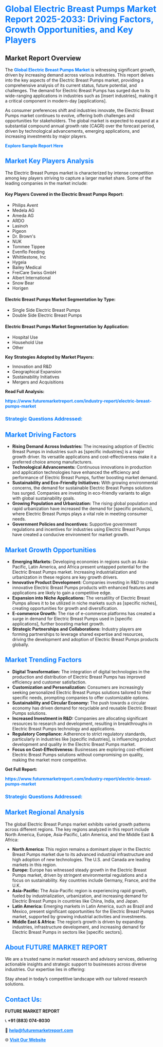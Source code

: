 <h1 style="color: #007BFF;">Global Electric Breast Pumps Market Report 2025-2033: Driving Factors, Growth Opportunities, and Key Players</h1>

<section id="overview">
<h2>Market Report Overview</h2>
<p>The <a href="https://www.futuremarketreport.com/industry-report/electric-breast-pumps-market" style="color: #007BFF; text-decoration: none;"><strong>Global Electric Breast Pumps Market</strong></a> is witnessing significant growth, driven by increasing demand across various industries. This report delves into the key aspects of the Electric Breast Pumps market, providing a comprehensive analysis of its current status, future potential, and challenges. The demand for Electric Breast Pumps has surged due to its wide-ranging applications in industries such as [insert industries], making it a critical component in modern-day [applications].</p>
<p>As consumer preferences shift and industries innovate, the Electric Breast Pumps market continues to evolve, offering both challenges and opportunities for stakeholders. The global market is expected to expand at a substantial compound annual growth rate (CAGR) over the forecast period, driven by technological advancements, emerging applications, and increasing investments by major players.</p>
</section>

<section id="overview">
<p><a href="https://www.futuremarketreport.com/request-sample/reportId=102787" style="color: #007BFF; text-decoration: none;"><strong>Explore Sample Report Here</strong></a></p>
</section>

<section id="key-players">
<h2 style="color: #007BFF;">Market Key Players Analysis</h2>
<p>The Electric Breast Pumps market is characterized by intense competition among key players striving to capture a larger market share. Some of the leading companies in the market include:</p>
<h4>Key Players Covered in the Electric Breast Pumps Report:</h4>
<ul><li>Philips Avent</li><li>Medela AG</li><li>Ameda AG</li><li>ARDO</li><li>Lasinoh</li><li>Pigeon</li><li>Dr. Brown&#039;s</li><li>NUK</li><li>Tommee Tippee</li><li>Evenflo Feeding</li><li>Whittlestone, Inc</li><li>Hygeia</li><li>Bailey Medical</li><li>FreiCare Swiss GmbH</li><li>Albert International</li><li>Snow Bear</li><li>Horigen</li></ul>
<h4>Electric Breast Pumps Market Segmentation by Type:</h4>
<ul><li>Single Side Electric Breast Pumps</li><li>Double Side Electric Breast Pumps</li></ul>

<h4>Electric Breast Pumps Market Segmentation by Application:</h4>
<ul><li>Hospital Use</li><li>Household Use</li><li>Other</li></ul>
<p><strong>Key Strategies Adopted by Market Players:</strong></p>
<ul>
<li>Innovation and R&D</li>
<li>Geographical Expansion</li>
<li>Sustainability Initiatives</li>
<li>Mergers and Acquisitions</li>
</ul>
</section>

<section>
<p><strong>Read Full Analysis: </strong></p><a href="https://www.futuremarketreport.com/industry-report/electric-breast-pumps-market" style="color: #007BFF; text-decoration: none;"><strong>https://www.futuremarketreport.com/industry-report/electric-breast-pumps-market</strong></a>
<h3 style="color: #007BFF;">Strategic Questions Addressed:</h3>
</section>

<section id="driving-factors">
<h2 style="color: #007BFF;">Market Driving Factors</h2>
<ul>
<li><strong>Rising Demand Across Industries:</strong> The increasing adoption of Electric Breast Pumps in industries such as [specific industries] is a major growth driver. Its versatile applications and cost-effectiveness make it a preferred choice among manufacturers.</li>
<li><strong>Technological Advancements:</strong> Continuous innovations in production and application technologies have enhanced the efficiency and performance of Electric Breast Pumps, further boosting market demand.</li>
<li><strong>Sustainability and Eco-Friendly Initiatives:</strong> With growing environmental concerns, the demand for sustainable Electric Breast Pumps solutions has surged. Companies are investing in eco-friendly variants to align with global sustainability goals.</li>
<li><strong>Growing Population and Urbanization:</strong> The rising global population and rapid urbanization have increased the demand for [specific products], where Electric Breast Pumps plays a vital role in meeting consumer needs.</li>
<li><strong>Government Policies and Incentives:</strong> Supportive government regulations and incentives for industries using Electric Breast Pumps have created a conducive environment for market growth.</li>
</ul>
</section>

<section id="growth-opportunities">
<h2 style="color: #007BFF;">Market Growth Opportunities</h2>
<ul>
<li><strong>Emerging Markets:</strong> Developing economies in regions such as Asia-Pacific, Latin America, and Africa present untapped potential for the Electric Breast Pumps market. Increasing industrialization and urbanization in these regions are key growth drivers.</li>
<li><strong>Innovative Product Development:</strong> Companies investing in R&D to create innovative Electric Breast Pumps products with enhanced features and applications are likely to gain a competitive edge.</li>
<li><strong>Expansion into Niche Applications:</strong> The versatility of Electric Breast Pumps allows it to be utilized in niche markets such as [specific niches], creating opportunities for growth and diversification.</li>
<li><strong>E-commerce Growth:</strong> The rise of e-commerce platforms has created a surge in demand for Electric Breast Pumps used in [specific applications], further boosting market growth.</li>
<li><strong>Strategic Partnerships and Collaborations:</strong> Industry players are forming partnerships to leverage shared expertise and resources, driving the development and adoption of Electric Breast Pumps products globally.</li>
</ul>
</section>

<section id="trending-factors">
<h2 style="color: #007BFF;">Market Trending Factors</h2>
<ul>
<li><strong>Digital Transformation:</strong> The integration of digital technologies in the production and distribution of Electric Breast Pumps has improved efficiency and customer satisfaction.</li>
<li><strong>Customization and Personalization:</strong> Consumers are increasingly seeking personalized Electric Breast Pumps solutions tailored to their specific needs, prompting companies to offer customizable options.</li>
<li><strong>Sustainability and Circular Economy:</strong> The push towards a circular economy has driven demand for recyclable and reusable Electric Breast Pumps solutions.</li>
<li><strong>Increased Investment in R&D:</strong> Companies are allocating significant resources to research and development, resulting in breakthroughs in Electric Breast Pumps technology and applications.</li>
<li><strong>Regulatory Compliance:</strong> Adherence to strict regulatory standards, particularly in industries like [specific industries], is influencing product development and quality in the Electric Breast Pumps market.</li>
<li><strong>Focus on Cost-Effectiveness:</strong> Businesses are exploring cost-efficient Electric Breast Pumps solutions without compromising on quality, making the market more competitive.</li>
</ul>
</section>

<section>
<p><strong>Get Full Report: </strong></p><a href="https://www.futuremarketreport.com/industry-report/electric-breast-pumps-market" style="color: #007BFF; text-decoration: none;"><strong>https://www.futuremarketreport.com/industry-report/electric-breast-pumps-market</strong></a>
<h3 style="color: #007BFF;">Strategic Questions Addressed:</h3>
</section>


<section id="regional-analysis">
<h2 style="color: #007BFF;">Market Regional Analysis</h2>
<p>The global Electric Breast Pumps market exhibits varied growth patterns across different regions. The key regions analyzed in this report include North America, Europe, Asia-Pacific, Latin America, and the Middle East & Africa:</p>
<ul>
<li><strong>North America:</strong> This region remains a dominant player in the Electric Breast Pumps market due to its advanced industrial infrastructure and high adoption of new technologies. The U.S. and Canada are leading markets in this region.</li>
<li><strong>Europe:</strong> Europe has witnessed steady growth in the Electric Breast Pumps market, driven by stringent environmental regulations and a focus on sustainability. Key countries include Germany, France, and the U.K.</li>
<li><strong>Asia-Pacific:</strong> The Asia-Pacific region is experiencing rapid growth, fueled by industrialization, urbanization, and increasing demand for Electric Breast Pumps in countries like China, India, and Japan.</li>
<li><strong>Latin America:</strong> Emerging markets in Latin America, such as Brazil and Mexico, present significant opportunities for the Electric Breast Pumps market, supported by growing industrial activities and investments.</li>
<li><strong>Middle East & Africa:</strong> The region’s growth is driven by expanding industries, infrastructure development, and increasing demand for Electric Breast Pumps in sectors like [specific sectors].</li>
</ul>
</section>

<footer>
<h2 style="color: #007BFF;">About FUTURE MARKET REPORT</h2>
<p>We are a trusted name in market research and advisory services, delivering actionable insights and strategic support to businesses across diverse industries. Our expertise lies in offering:</p>

<p>Stay ahead in today’s competitive landscape with our tailored research solutions.</p>

<h2 style="color: #007BFF;">Contact Us:</h2>
<p><strong>FUTURE MARKET REPORT</strong></p>
<p>📞 <strong>+91 (883) 074-8030</strong></p>
<p>📧 <strong><a href="mailto:help@futuremarketreport.com" style="color: #007BFF;">help@futuremarketreport.com</a></strong></p>
<p>🌐 <strong><a href="https://www.futuremarketreport.com/" style="color: #007BFF;">Visit Our Website</a></strong></p>
</footer>